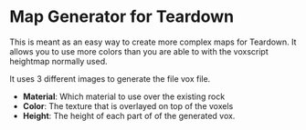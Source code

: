 # Map Generator for Teardown
This is meant as an easy way to create more complex maps for Teardown. It allows you to use more colors than you are able to with the voxscript heightmap normally used.

It uses 3 different images to generate the file vox file.
- **Material**: Which material to use over the existing rock
- **Color**: The texture that is overlayed on top of the voxels 
- **Height**: The height of each part of of the generated vox.